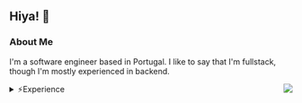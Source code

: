## Hiya! 👋

### About Me
I'm a software engineer based in Portugal. I like to say that I'm fullstack, though I'm mostly experienced in backend.

<a href="https://discord.com/users/1026483526163517542">
  <img src="https://lanyard-profile-readme.vercel.app/api/1026483526163517542?hideTimestamp=true&hideDiscrim=true&idleMessage=Just%20chillin'..." align="right" />
</a>

<details>
<summary>⚡️Experience</summary>

#### Languages/Runtimes

[![Languages/Runtimes](https://skillicons.dev/icons?i=js,nodejs,ts,cpp,html,md)](https://skillicons.dev)

#### Frameworks
[![Frameworks](https://skillicons.dev/icons?i=react,nextjs,tailwindcss,express)](https://skillicons.dev)

#### Tools
[![Tools](https://skillicons.dev/icons?i=vscode,idea,bash,vim,docker,git,github,githubactions)](https://skillicons.dev)

#### Databases
[![Databases](https://skillicons.dev/icons?i=prisma)](https://skillicons.dev)

#### Others
[![Others](https://skillicons.dev/icons?i=cloudflare,aws,vercel,linux)](https://skillicons.dev)

<details>

<summary>Learning</summary>

[![Learning](https://skillicons.dev/icons?i=graphql,apollo,jest,vue,astro,svelte,nuxtjs,rust,swift,go,ruby)](https://skillicons.dev)

</details>

</details>
